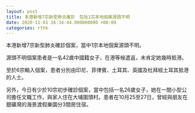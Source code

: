 ```yaml
---
layout: post
title: 本港新增7宗新型肺炎確診　包括1宗本地個案源頭不明
date: 2020-11-01 16:34:44.000000000 +08:00
categories: rthk
---
```


本港新增7宗新型肺炎確診個案，當中1宗本地個案源頭不明。

源頭不明個案患者是一名42歲中國籍女子，在港等候遣返，未肯定她幾時抵港。

至於6宗輸入個案，患者分別由印尼、菲律賓、土耳其、英國及杜拜經土耳其抵港的人士。

另外，今日有少於10宗初步確診個案，當中包括一名26歲女子，她在一間小型公司擔任文職工作，與家人住在大埔圍頭村。患者在10月25至27日，曾經與朋友在銀礦灣的海景渡假樂園分3間房住宿。
